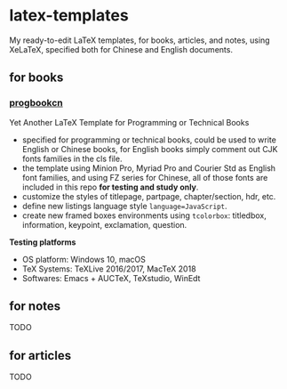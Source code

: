 # latex-templates
My ready-to-edit LaTeX templates, for books, articles, and notes, using XeLaTeX, specified both for Chinese and English documents.

## for books

### [progbookcn](./progbookcn)

Yet Another LaTeX Template for Programming or Technical Books

- specified for programming or technical books, could be used to write English or Chinese books, for English books simply comment out CJK fonts families in  the cls file.
- the template using Minion Pro, Myriad Pro and Courier Std as English font families, and using FZ series for Chinese, all of those fonts are included in this repo **for testing and study only**.
- customize the styles of titlepage, partpage, chapter/section, hdr, etc.
- define new listings language style `language=JavaScript`.
- create new framed boxes environments using `tcolorbox`: titledbox, information, keypoint, exclamation, question.

**Testing platforms**
- OS platform:
  Windows 10, macOS
- TeX Systems:
  TeXLive 2016/2017, MacTeX 2018
- Softwares:
  Emacs + AUCTeX, TeXstudio, WinEdt


## for notes

TODO

## for articles

TODO
